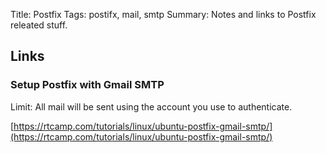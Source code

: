 Title: Postfix
Tags: postifx, mail, smtp
Summary: Notes and links to Postfix releated stuff.

## Links

### Setup Postfix with Gmail SMTP
Limit: All mail will be sent using the account you use to authenticate.

[https://rtcamp.com/tutorials/linux/ubuntu-postfix-gmail-smtp/](https://rtcamp.com/tutorials/linux/ubuntu-postfix-gmail-smtp/)
